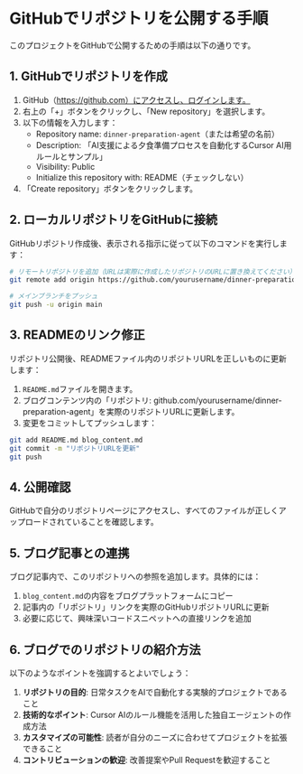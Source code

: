 # GitHubでリポジトリを公開する手順

このプロジェクトをGitHubで公開するための手順は以下の通りです。

## 1. GitHubでリポジトリを作成

1. GitHub（https://github.com）にアクセスし、ログインします。
2. 右上の「+」ボタンをクリックし、「New repository」を選択します。
3. 以下の情報を入力します：
   - Repository name: `dinner-preparation-agent`（または希望の名前）
   - Description: 「AI支援による夕食準備プロセスを自動化するCursor AI用ルールとサンプル」
   - Visibility: Public
   - Initialize this repository with: README（チェックしない）
4. 「Create repository」ボタンをクリックします。

## 2. ローカルリポジトリをGitHubに接続

GitHubリポジトリ作成後、表示される指示に従って以下のコマンドを実行します：

```bash
# リモートリポジトリを追加（URLは実際に作成したリポジトリのURLに置き換えてください）
git remote add origin https://github.com/yourusername/dinner-preparation-agent.git

# メインブランチをプッシュ
git push -u origin main
```

## 3. READMEのリンク修正

リポジトリ公開後、READMEファイル内のリポジトリURLを正しいものに更新します：

1. `README.md`ファイルを開きます。
2. ブログコンテンツ内の「リポジトリ: github.com/yourusername/dinner-preparation-agent」を実際のリポジトリURLに更新します。
3. 変更をコミットしてプッシュします：

```bash
git add README.md blog_content.md
git commit -m "リポジトリURLを更新"
git push
```

## 4. 公開確認

GitHubで自分のリポジトリページにアクセスし、すべてのファイルが正しくアップロードされていることを確認します。

## 5. ブログ記事との連携

ブログ記事内で、このリポジトリへの参照を追加します。具体的には：

1. `blog_content.md`の内容をブログプラットフォームにコピー
2. 記事内の「リポジトリ」リンクを実際のGitHubリポジトリURLに更新
3. 必要に応じて、興味深いコードスニペットへの直接リンクを追加

## 6. ブログでのリポジトリの紹介方法

以下のようなポイントを強調するとよいでしょう：

1. **リポジトリの目的**: 日常タスクをAIで自動化する実験的プロジェクトであること
2. **技術的なポイント**: Cursor AIのルール機能を活用した独自エージェントの作成方法
3. **カスタマイズの可能性**: 読者が自分のニーズに合わせてプロジェクトを拡張できること
4. **コントリビューションの歓迎**: 改善提案やPull Requestを歓迎すること 